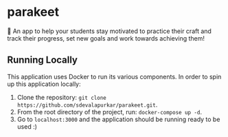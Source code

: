 # parakeet

🦜 An app to help your students stay motivated to practice their craft and track their progress, set new goals and work towards achieving them!

## Running Locally

This application uses Docker to run its various components. In order to spin up this application locally:

1. Clone the repository: `git clone https://github.com/sdevalapurkar/parakeet.git`.
2. From the root directory of the project, run: `docker-compose up -d`.
3. Go to `localhost:3000` and the application should be running ready to be used :)
